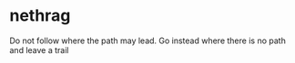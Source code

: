 # nethrag
Do not follow where the path may lead. Go instead where there is no path and leave a trail
